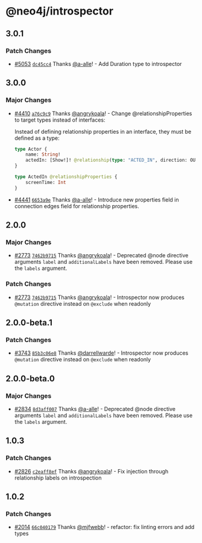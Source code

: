 # @neo4j/introspector

## 3.0.1

### Patch Changes

-   [#5053](https://github.com/neo4j/graphql/pull/5053) [`dc45cc4`](https://github.com/neo4j/graphql/commit/dc45cc45b1fe6fbb44756e12519c1447673ebfdb) Thanks [@a-alle](https://github.com/a-alle)! - Add Duration type to introspector

## 3.0.0

### Major Changes

-   [#4410](https://github.com/neo4j/graphql/pull/4410) [`a76c9c9`](https://github.com/neo4j/graphql/commit/a76c9c96486d98514903c1d8cffaa17a53c6eb07) Thanks [@angrykoala](https://github.com/angrykoala)! - Change @relationshipProperties to target types instead of interfaces:

    Instead of defining relationship properties in an interface, they must be defined as a type:

    ```graphql
    type Actor {
        name: String!
        actedIn: [Show!]! @relationship(type: "ACTED_IN", direction: OUT, properties: "ActedIn")
    }

    type ActedIn @relationshipProperties {
        screenTime: Int
    }
    ```

-   [#4441](https://github.com/neo4j/graphql/pull/4441) [`6653a9e`](https://github.com/neo4j/graphql/commit/6653a9e7850101c75608d341a72ef48818addfcd) Thanks [@a-alle](https://github.com/a-alle)! - Introduce new properties field in connection edges field for relationship properties.

## 2.0.0

### Major Changes

-   [#2773](https://github.com/neo4j/graphql/pull/2773) [`7462b9715`](https://github.com/neo4j/graphql/commit/7462b97158bb7a202a77ec389270151e8d49cfb3) Thanks [@angrykoala](https://github.com/angrykoala)! - Deprecated @node directive arguments `label` and `additionalLabels` have been removed. Please use the `labels` argument.

### Patch Changes

-   [#2773](https://github.com/neo4j/graphql/pull/2773) [`7462b9715`](https://github.com/neo4j/graphql/commit/7462b97158bb7a202a77ec389270151e8d49cfb3) Thanks [@angrykoala](https://github.com/angrykoala)! - Introspector now produces `@mutation` directive instead on `@exclude` when readonly

## 2.0.0-beta.1

### Patch Changes

-   [#3743](https://github.com/neo4j/graphql/pull/3743) [`85b3c06e8`](https://github.com/neo4j/graphql/commit/85b3c06e800699f30daedc796286c37cd318746c) Thanks [@darrellwarde](https://github.com/darrellwarde)! - Introspector now produces `@mutation` directive instead on `@exclude` when readonly

## 2.0.0-beta.0

### Major Changes

-   [#2834](https://github.com/neo4j/graphql/pull/2834) [`8d3aff007`](https://github.com/neo4j/graphql/commit/8d3aff007c0d5428313cef23602e9a4ef5ef3792) Thanks [@a-alle](https://github.com/a-alle)! - Deprecated @node directive arguments `label` and `additionalLabels` have been removed. Please use the `labels` argument.

## 1.0.3

### Patch Changes

-   [#2826](https://github.com/neo4j/graphql/pull/2826) [`c2eaff8ef`](https://github.com/neo4j/graphql/commit/c2eaff8ef94b8cc6297be1435131967ea8a71115) Thanks [@angrykoala](https://github.com/angrykoala)! - Fix injection through relationship labels on introspection

## 1.0.2

### Patch Changes

-   [#2014](https://github.com/neo4j/graphql/pull/2014) [`66c040179`](https://github.com/neo4j/graphql/commit/66c0401791e9fc0182a2e5c271bff11bd05f5fef) Thanks [@mjfwebb](https://github.com/mjfwebb)! - refactor: fix linting errors and add types

